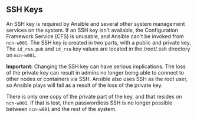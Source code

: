 ## SSH Keys

An SSH key is required by Ansible and several other system management services on the system. If an SSH key isn't available, the Configuration Framework Service \(CFS\) is unusable, and Ansible can't be invoked from `ncn-w001`. The SSH key is created in two parts, with a public and private key. The `id_rsa.pub` and `id_rsa` key values are located in the /root/.ssh directory on `ncn-w001`.

**Important:** Changing the SSH key can have serious implications. The loss of the private key can result in admins no longer being able to connect to other nodes or containers via SSH. Ansible also uses SSH as the root user, so Ansible plays will fail as a result of the loss of the private key.

There is only one copy of the private part of the key, and that resides on `ncn-w001`. If that is lost, then passwordless SSH is no longer possible between `ncn-w001` and the rest of the system.


